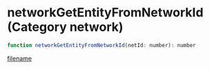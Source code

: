 # networkGetEntityFromNetworkId (Category network)

```js
function networkGetEntityFromNetworkId(netId: number): number
```

[filename](networkGetEntityFromNetworkId_m.md ':include')